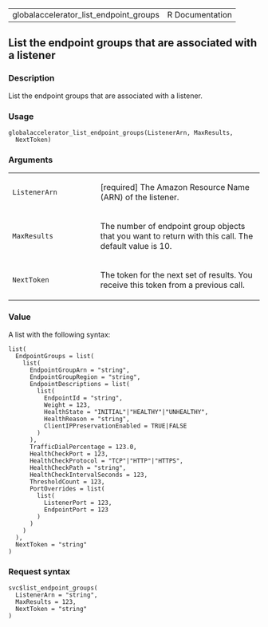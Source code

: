<table style="width: 100%;">
<tbody>
<tr class="odd">
<td>globalaccelerator_list_endpoint_groups</td>
<td style="text-align: right;">R Documentation</td>
</tr>
</tbody>
</table>

## List the endpoint groups that are associated with a listener

### Description

List the endpoint groups that are associated with a listener.

### Usage

    globalaccelerator_list_endpoint_groups(ListenerArn, MaxResults,
      NextToken)

### Arguments

<table>
<colgroup>
<col style="width: 35%" />
<col style="width: 65%" />
</colgroup>
<tbody>
<tr class="odd">
<td><code
id="globalaccelerator_list_endpoint_groups_:_ListenerArn">ListenerArn</code></td>
<td><p>[required] The Amazon Resource Name (ARN) of the
listener.</p></td>
</tr>
<tr class="even">
<td><code
id="globalaccelerator_list_endpoint_groups_:_MaxResults">MaxResults</code></td>
<td><p>The number of endpoint group objects that you want to return with
this call. The default value is 10.</p></td>
</tr>
<tr class="odd">
<td><code
id="globalaccelerator_list_endpoint_groups_:_NextToken">NextToken</code></td>
<td><p>The token for the next set of results. You receive this token
from a previous call.</p></td>
</tr>
</tbody>
</table>

### Value

A list with the following syntax:

    list(
      EndpointGroups = list(
        list(
          EndpointGroupArn = "string",
          EndpointGroupRegion = "string",
          EndpointDescriptions = list(
            list(
              EndpointId = "string",
              Weight = 123,
              HealthState = "INITIAL"|"HEALTHY"|"UNHEALTHY",
              HealthReason = "string",
              ClientIPPreservationEnabled = TRUE|FALSE
            )
          ),
          TrafficDialPercentage = 123.0,
          HealthCheckPort = 123,
          HealthCheckProtocol = "TCP"|"HTTP"|"HTTPS",
          HealthCheckPath = "string",
          HealthCheckIntervalSeconds = 123,
          ThresholdCount = 123,
          PortOverrides = list(
            list(
              ListenerPort = 123,
              EndpointPort = 123
            )
          )
        )
      ),
      NextToken = "string"
    )

### Request syntax

    svc$list_endpoint_groups(
      ListenerArn = "string",
      MaxResults = 123,
      NextToken = "string"
    )

